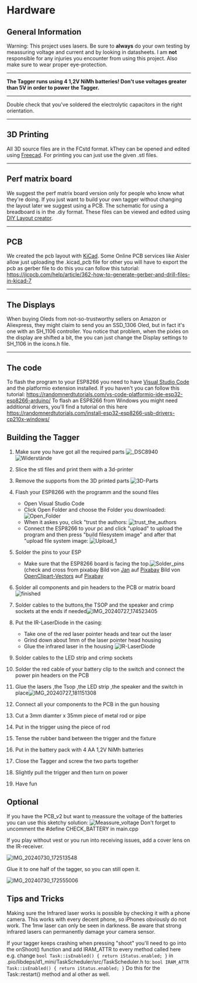 # Hardware

## General Information

Warning: This project uses lasers. Be sure to **always** do your own testing by meassuring voltage and current and by looking in datasheets. I am **not** responsible for any injuries you encounter from using this project. Also make sure to wear proper eye-protection.

---

**The Tagger runs using 4 1,2V NiMh batteries! Don't use voltages greater than 5V in order to power the Tagger.**

---

Double check that you've soldered the electrolytic capacitors in the right orientation.

---

## 3D Printing

All 3D source files are in the FCstd format. kThey can be opened and edited using <a href ="www.freecad.org/index.php">Freecad</a>.
For printing you can just use the given .stl files.

---

## Perf matrix board

We suggest the perf matrix board version only for people who know what they're doing. If you just want to build your own tagger without changing the layout later we suggest using a PCB.
The schematic for using a breadboard is in the .diy format. These files can be viewed and edited using <a href ="https://bancika.github.io/diy-layout-creator/">DIY Layout creator</a>.

---

## PCB

We created the pcb layout with <a href="https://www.kicad.org/">KiCad</a>. Some Online PCB services like Aisler allow just uploading the .kicad_pcb file for other you will have to export the pcb as gerber file to do this you can follow this tutorial: <a>https://jlcpcb.com/help/article/362-how-to-generate-gerber-and-drill-files-in-kicad-7</a>

---

## The Displays

When buying Oleds from not-so-trustworthy sellers on Amazon or Aliexpress, they might claim to send you an SSD_1306 Oled, but in fact it's one with an SH_1106 controller. You notice that problem, when the pixles on the display are shifted a bit, the you can just change the Display settings to SH_1106 in the icons.h file.

---

## The code

To flash the program to your ESP8266 you need to have <a href="https://code.visualstudio.com/">Visual Studio Code</a> and the platformio extension installed. If you haven't you can follow this tutorial:
<a>https://randomnerdtutorials.com/vs-code-platformio-ide-esp32-esp8266-arduino/</a> To flash an ESP8266 from Windows you might need additional drivers, you'll find a tutorial on this here https://randomnerdtutorials.com/install-esp32-esp8266-usb-drivers-cp210x-windows/

## Building the Tagger

1. Make sure you have got all the required parts ![_DSC8940](https://github.com/user-attachments/assets/b2a32ad6-7d33-4d10-82ea-54e372a37102)![Widerstände](https://github.com/user-attachments/assets/b9539681-ab67-416f-883a-9484d7ccb0ce)
1. Slice the stl files and print them with a 3d-printer
1. Remove the supports from the 3D printed parts ![3D-Parts](https://github.com/user-attachments/assets/daf8d708-872c-4a57-96ce-114b4d051c32)
1. Flash your ESP8266 with the programm and the sound files
   - Open Visual Studio Code
   - Click Open Folder and choose the Folder you downloaded: ![Open_Folder](https://github.com/user-attachments/assets/cd5b0aad-ef70-473c-af14-2572854eef7a)
   - When it askes you, click "trust the authors: ![trust_the_authors](https://github.com/user-attachments/assets/ed0244dd-f67b-48c4-ac9c-b3127e19d472)
   - Connect the ESP8266 to your pc and click "upload" to upload the program and then press "build filesystem image" and after that "upload file system image: ![Upload_1](https://github.com/user-attachments/assets/24741195-057c-4338-a4b5-8ada0f964bb4)
1. Solder the pins to your ESP

   - Make sure that the ESP8266 board is facing the top.![Solder_pins](https://github.com/user-attachments/assets/6c253076-f8e8-4e83-94db-79a7b5208ae9) (check and cross from pixabay Bild von <a href="https://pixabay.com/de/users/janjf93-3084263/?utm_source=link-attribution&utm_medium=referral&utm_campaign=image&utm_content=2061132">Jan</a> auf <a href="https://pixabay.com/de//?utm_source=link-attribution&utm_medium=referral&utm_campaign=image&utm_content=2061132">Pixabay</a> Bild von <a href="https://pixabay.com/de/users/openclipart-vectors-30363/?utm_source=link-attribution&utm_medium=referral&utm_campaign=image&utm_content=1292787">OpenClipart-Vectors</a> auf <a href="https://pixabay.com/de//?utm_source=link-attribution&utm_medium=referral&utm_campaign=image&utm_content=1292787">Pixabay</a>

1. Solder all components and pin headers to the PCB or matrix board ![finished](https://github.com/user-attachments/assets/af602714-4c9a-4367-9e81-362ab4928637)
1. Solder cables to the buttons,the TSOP and the speaker and crimp sockets at the ends if needed![IMG_20240727_174523405](https://github.com/user-attachments/assets/5e5215f2-cea3-4b11-8450-102087203c9a)
1. Put the IR-LaserDiode in the casing:
   - Take one of the red laser pointer heads and tear out the laser
   - Grind down about 1mm of the laser pointer head housing
   - Glue the infrared laser in the housing ![IR-LaserDiode](https://github.com/user-attachments/assets/6ce1f32c-a13d-473a-a34d-97c19a2ba8bc)
1. Solder cables to the LED strip and crimp sockets
1. Solder the red cable of your battery clip to the switch and connect the power pin headers on the PCB
1. Glue the lasers ,the Tsop ,the LED strip ,the speaker and the switch in place![IMG_20240727_181151308](https://github.com/user-attachments/assets/1f969c5b-4b50-41cb-8025-67d653756c49)
1. Connect all your components to the PCB in the gun housing
1. Cut a 3mm diamter x 35mm piece of metal rod or pipe
1. Put in the trigger using the piece of rod
1. Tense the rubber band between the trigger and the fixture
1. Put in the battery pack with 4 AA 1,2V NiMh batteries
1. Close the Tagger and screw the two parts together
1. Slightly pull the trigger and then turn on power
1. Have fun

## Optional

If you have the PCB_v2 but want to meassure the voltage of the batteries you can use this sketchy solution: ![Meassure_voltage](https://github.com/user-attachments/assets/e6f3991b-ef6e-481b-bb32-a33fe8d20cd7)
Don't forget to uncomment the #define CHECK_BATTERY in main.cpp

If you play without vest or you run into receiving issues, add a cover lens on the IR-receiver.

![IMG_20240730_172513548](https://github.com/user-attachments/assets/a967302a-6de0-4a05-b73c-3eadea327452)

Glue it to one half of the tagger, so you can still open it.

![IMG_20240730_172555006](https://github.com/user-attachments/assets/5fbfe981-7fe3-4ce6-849b-0cf6ce63035e)

## Tips and Tricks

Making sure the Infrared laser works is possible by checking it with a phone camera. This works with every decent phone, so iPhones obviously do not work.
The 1mw laser can only be seen in darkness.
Be aware that strong infrared lasers can permanently damage your camera sensor.

If your tagger keeps crashing when pressing "shoot" you'll need to go into the onShoot() function and add IRAM_ATTR to every method called here e.g. change
`bool Task::isEnabled() { return iStatus.enabled; }`
in .pio/libdeps/d1_mini/TaskScheduler/src/TaskScheduler.h to:
`bool IRAM_ATTR Task::isEnabled() { return iStatus.enabled; }`
Do this for the Task::restart() method and al other as well.
